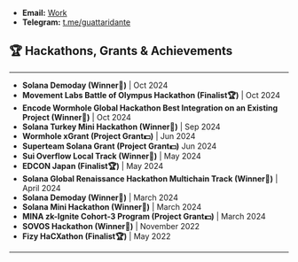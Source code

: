 - **Email:** [Work](mailto:baturalp@zk-lokomotive.xyz)
- **Telegram:** [t.me/guattaridante](https://t.me/guattaridante)

## 🏆 Hackathons, Grants & Achievements
-------
- **Solana Demoday (Winner🥉)** | Oct 2024
- **Movement Labs Battle of Olympus Hackathon (Finalist🏆)** | Oct 2024
- **Encode Wormhole Global Hackathon Best Integration on an Existing Project (Winner🥉)** | Oct 2024
- **Solana Turkey Mini Hackathon (Winner🥇)** | Sep 2024
- **Wormhole xGrant (Project Grant💵)** | Jun 2024
- **Superteam Solana Grant (Project Grant💵)** Jun 2024
- **Sui Overflow Local Track (Winner🥇)** | May 2024
- **EDCON Japan (Finalist🏆)** | May 2024
- **Solana Global Renaissance Hackathon Multichain Track (Winner🥇)** | April 2024
- **Solana Demoday (Winner🥈)** | March 2024
- **Solana Mini Hackathon (Winner🥇)** | March 2024
- **MINA zk-Ignite Cohort-3 Program (Project Grant💵)** | March 2024
- **SOVOS Hackathon (Winner🥈)** | November 2022
- **Fizy HaCXathon (Finalist🏆)** | May 2022
-------
